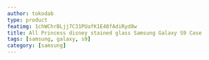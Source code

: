 ```yaml
---
author: tokodab
type: product
featimg: 1chWChrBLjj7C31PUafK1E48fAdiRyd8w
title: All Princess disney stained glass Samsung Galaxy S9 Case
tags: [samsung, galaxy, s9]
category: [samsung]
---
```

